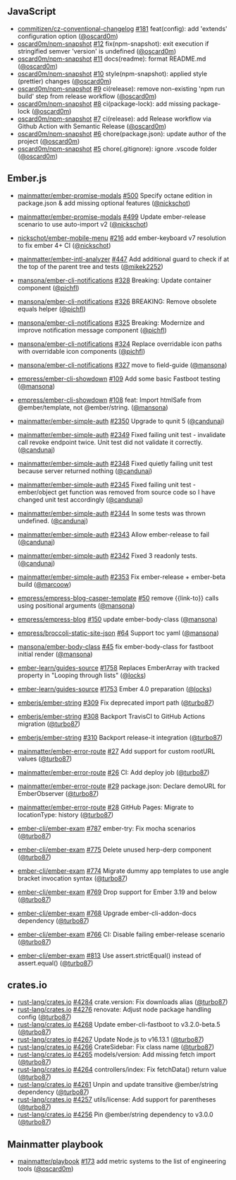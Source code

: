 ## JavaScript

- [commitizen/cz-conventional-changelog]
  [#181](https://github.com/commitizen/cz-conventional-changelog/pull/181)
  feat(config): add 'extends' configuration option ([@oscard0m])
- [oscard0m/npm-snapshot]
  [#12](https://github.com/oscard0m/npm-snapshot/pull/12) fix(npm-snapshot):
  exit execution if stringified semver 'version' is undefined ([@oscard0m])
- [oscard0m/npm-snapshot]
  [#11](https://github.com/oscard0m/npm-snapshot/pull/11) docs(readme): format
  README.md ([@oscard0m])
- [oscard0m/npm-snapshot]
  [#10](https://github.com/oscard0m/npm-snapshot/pull/10) style(npm-snapshot):
  applied style (prettier) changes ([@oscard0m])
- [oscard0m/npm-snapshot] [#9](https://github.com/oscard0m/npm-snapshot/pull/9)
  ci(release): remove non-existing 'npm run build' step from release workflow
  ([@oscard0m])
- [oscard0m/npm-snapshot] [#8](https://github.com/oscard0m/npm-snapshot/pull/8)
  ci(package-lock): add missing package-lock ([@oscard0m])
- [oscard0m/npm-snapshot] [#7](https://github.com/oscard0m/npm-snapshot/pull/7)
  ci(release): add Release workflow via Github Action with Semantic Release
  ([@oscard0m])
- [oscard0m/npm-snapshot] [#6](https://github.com/oscard0m/npm-snapshot/pull/6)
  chore(package.json): update author of the project ([@oscard0m])
- [oscard0m/npm-snapshot] [#5](https://github.com/oscard0m/npm-snapshot/pull/5)
  chore(.gitignore): ignore .vscode folder ([@oscard0m])

## Ember.js

- [mainmatter/ember-promise-modals]
  [#500](https://github.com/mainmatter/ember-promise-modals/pull/500) Specify
  octane edition in package.json & add missing optional features ([@nickschot])
- [mainmatter/ember-promise-modals]
  [#499](https://github.com/mainmatter/ember-promise-modals/pull/499) Update
  ember-release scenario to use auto-import v2 ([@nickschot])

- [nickschot/ember-mobile-menu]
  [#216](https://github.com/nickschot/ember-mobile-menu/pull/216) add
  ember-keyboard v7 resolution to fix ember 4+ CI ([@nickschot])

- [mainmatter/ember-intl-analyzer]
  [#447](https://github.com/mainmatter/ember-intl-analyzer/pull/447) Add
  additional guard to check if at the top of the parent tree and tests
  ([@mikek2252])

- [mansona/ember-cli-notifications]
  [#328](https://github.com/mansona/ember-cli-notifications/pull/328) Breaking:
  Update container component ([@pichfl])
- [mansona/ember-cli-notifications]
  [#326](https://github.com/mansona/ember-cli-notifications/pull/326) BREAKING:
  Remove obsolete equals helper ([@pichfl])
- [mansona/ember-cli-notifications]
  [#325](https://github.com/mansona/ember-cli-notifications/pull/325) Breaking:
  Modernize and improve notification message component ([@pichfl])
- [mansona/ember-cli-notifications]
  [#324](https://github.com/mansona/ember-cli-notifications/pull/324) Replace
  overridable icon paths with overridable icon components ([@pichfl])
- [mansona/ember-cli-notifications]
  [#327](https://github.com/mansona/ember-cli-notifications/pull/327) move to
  field-guide ([@mansona])

- [empress/ember-cli-showdown]
  [#109](https://github.com/empress/ember-cli-showdown/pull/109) Add some basic
  Fastboot testing ([@mansona])
- [empress/ember-cli-showdown]
  [#108](https://github.com/empress/ember-cli-showdown/pull/108) feat: Import
  htmlSafe from @ember/template, not @ember/string. ([@mansona])

- [mainmatter/ember-simple-auth]
  [#2350](https://github.com/mainmatter/ember-simple-auth/pull/2350) Upgrade to
  qunit 5 ([@candunaj])
- [mainmatter/ember-simple-auth]
  [#2349](https://github.com/mainmatter/ember-simple-auth/pull/2349) Fixed
  failing unit test - invalidate call revoke endpoint twice. Unit test did not
  validate it correctly. ([@candunaj])
- [mainmatter/ember-simple-auth]
  [#2348](https://github.com/mainmatter/ember-simple-auth/pull/2348) Fixed
  quietly failing unit test because server returned nothing ([@candunaj])
- [mainmatter/ember-simple-auth]
  [#2345](https://github.com/mainmatter/ember-simple-auth/pull/2345) Fixed
  failing unit test - ember/object get function was removed from source code so
  I have changed unit test accordingly ([@candunaj])
- [mainmatter/ember-simple-auth]
  [#2344](https://github.com/mainmatter/ember-simple-auth/pull/2344) In some
  tests was thrown undefined. ([@candunaj])
- [mainmatter/ember-simple-auth]
  [#2343](https://github.com/mainmatter/ember-simple-auth/pull/2343) Allow
  ember-release to fail ([@candunaj])
- [mainmatter/ember-simple-auth]
  [#2342](https://github.com/mainmatter/ember-simple-auth/pull/2342) Fixed 3
  readonly tests. ([@candunaj])
- [mainmatter/ember-simple-auth]
  [#2353](https://github.com/mainmatter/ember-simple-auth/pull/2353) Fix
  ember-release + ember-beta build ([@marcoow])

- [empress/empress-blog-casper-template]
  [#50](https://github.com/empress/empress-blog-casper-template/pull/50) remove
  {{link-to}} calls using positional arguments ([@mansona])
- [empress/empress-blog]
  [#150](https://github.com/empress/empress-blog/pull/150) update
  ember-body-class ([@mansona])
- [empress/broccoli-static-site-json]
  [#64](https://github.com/empress/broccoli-static-site-json/pull/64) Support
  toc yaml ([@mansona])

- [mansona/ember-body-class]
  [#45](https://github.com/mansona/ember-body-class/pull/45) fix
  ember-body-class for fastboot initial render ([@mansona])

- [ember-learn/guides-source]
  [#1758](https://github.com/ember-learn/guides-source/pull/1758) Replaces
  EmberArray with tracked property in "Looping through lists" ([@locks])
- [ember-learn/guides-source]
  [#1753](https://github.com/ember-learn/guides-source/pull/1753) Ember 4.0
  preparation ([@locks])

- [emberjs/ember-string]
  [#309](https://github.com/emberjs/ember-string/pull/309) Fix deprecated import
  path ([@turbo87])
- [emberjs/ember-string]
  [#308](https://github.com/emberjs/ember-string/pull/308) Backport TravisCI to
  GitHub Actions migration ([@turbo87])
- [emberjs/ember-string]
  [#310](https://github.com/emberjs/ember-string/pull/310) Backport release-it
  integration ([@turbo87])

- [mainmatter/ember-error-route]
  [#27](https://github.com/mainmatter/ember-error-route/pull/27) Add support for
  custom rootURL values ([@turbo87])
- [mainmatter/ember-error-route]
  [#26](https://github.com/mainmatter/ember-error-route/pull/26) CI: Add deploy
  job ([@turbo87])
- [mainmatter/ember-error-route]
  [#29](https://github.com/mainmatter/ember-error-route/pull/29) package.json:
  Declare demoURL for EmberObserver ([@turbo87])
- [mainmatter/ember-error-route]
  [#28](https://github.com/mainmatter/ember-error-route/pull/29) GitHub Pages:
  Migrate to locationType: history ([@turbo87])

- [ember-cli/ember-exam]
  [#787](https://github.com/ember-cli/ember-exam/pull/787) ember-try: Fix mocha
  scenarios ([@turbo87])
- [ember-cli/ember-exam]
  [#775](https://github.com/ember-cli/ember-exam/pull/775) Delete unused
  herp-derp component ([@turbo87])
- [ember-cli/ember-exam]
  [#774](https://github.com/ember-cli/ember-exam/pull/774) Migrate dummy app
  templates to use angle bracket invocation syntax ([@turbo87])
- [ember-cli/ember-exam]
  [#769](https://github.com/ember-cli/ember-exam/pull/769) Drop support for
  Ember 3.19 and below ([@turbo87])
- [ember-cli/ember-exam]
  [#768](https://github.com/ember-cli/ember-exam/pull/768) Upgrade
  ember-cli-addon-docs dependency ([@turbo87])
- [ember-cli/ember-exam]
  [#766](https://github.com/ember-cli/ember-exam/pull/766) CI: Disable failing
  ember-release scenario ([@turbo87])
- [ember-cli/ember-exam]
  [#813](https://github.com/ember-cli/ember-exam/pull/813) Use
  assert.strictEqual() instead of assert.equal() ([@turbo87])

## crates.io

- [rust-lang/crates.io]
  [#4284](https://github.com/rust-lang/crates.io/pull/4284) crate.version: Fix
  downloads alias ([@turbo87])
- [rust-lang/crates.io]
  [#4276](https://github.com/rust-lang/crates.io/pull/4276) renovate: Adjust
  node package handling config ([@turbo87])
- [rust-lang/crates.io]
  [#4268](https://github.com/rust-lang/crates.io/pull/4268) Update
  ember-cli-fastboot to v3.2.0-beta.5 ([@turbo87])
- [rust-lang/crates.io]
  [#4267](https://github.com/rust-lang/crates.io/pull/4267) Update Node.js to
  v16.13.1 ([@turbo87])
- [rust-lang/crates.io]
  [#4266](https://github.com/rust-lang/crates.io/pull/4266) CrateSidebar: Fix
  class name ([@turbo87])
- [rust-lang/crates.io]
  [#4265](https://github.com/rust-lang/crates.io/pull/4265) models/version: Add
  missing fetch import ([@turbo87])
- [rust-lang/crates.io]
  [#4264](https://github.com/rust-lang/crates.io/pull/4264) controllers/index:
  Fix fetchData() return value ([@turbo87])
- [rust-lang/crates.io]
  [#4261](https://github.com/rust-lang/crates.io/pull/4261) Unpin and update
  transitive @ember/string dependency ([@turbo87])
- [rust-lang/crates.io]
  [#4257](https://github.com/rust-lang/crates.io/pull/4257) utils/license: Add
  support for parentheses ([@turbo87])
- [rust-lang/crates.io]
  [#4256](https://github.com/rust-lang/crates.io/pull/4256) Pin @ember/string
  dependency to v3.0.0 ([@turbo87])

## Mainmatter playbook

- [mainmatter/playbook] [#173](https://github.com/mainmatter/playbook/pull/173)
  add metric systems to the list of engineering tools ([@oscard0m])

[rust-lang/crates.io]: https://github.com/rust-lang/crates.io/
[ember-cli/ember-cli]: https://github.com/ember-cli/ember-cli/
[mainmatter/ember-simple-auth]: https://github.com/mainmatter/ember-simple-auth/
[mainmatter/playbook]: https://github.com/mainmatter/playbook/
[ember-cli/ember-exam]: https://github.com/ember-cli/ember-exam/
[mainmatter/ember-error-route]: https://github.com/mainmatter/ember-error-route/
[emberjs/ember-string]: https://github.com/emberjs/ember-string/
[ember-learn/guides-source]: https://github.com/ember-learn/guides-source/
[mansona/ember-body-class]: https://github.com/mansona/ember-body-class/
[empress/broccoli-static-site-json]:
  https://github.com/empress/broccoli-static-site-json/
[empress/empress-blog]: https://github.com/empress/empress-blog/
[empress/empress-blog-casper-template]:
  https://github.com/empress/empress-blog-casper-template/
[empress/ember-cli-showdown]: https://github.com/empress/ember-cli-showdown
[mansona/ember-cli-notifications]:
  https://github.com/mansona/ember-cli-notifications
[mainmatter/ember-intl-analyzer]:
  https://github.com/mainmatter/ember-intl-analyzer
[nickschot/ember-mobile-menu]: https://github.com/nickschot/ember-mobile-menu
[mainmatter/ember-promise-modals]:
  https://github.com/mainmatter/ember-promise-modals
[oscard0m/npm-snapshot]: https://github.com/oscard0m/npm-snapshot
[commitizen/cz-conventional-changelog]:
  https://github.com/commitizen/cz-conventional-changelog
[mansona/chris.manson.ie]: https://github.com/mansona/chris.manson.ie
[@turbo87]: https://github.com/Turbo87/
[@pichfl]: https://github.com/pichfl/
[@mansona]: https://github.com/mansona/
[@mikek2252]: https://github.com/Mikek2252/
[@candunaj]: https://github.com/Candunaj/
[@locks]: https://github.com/locks/
[@marcoow]: https://github.com/marcoow/
[@nickschot]: https://github.com/nickschot
[@bobrimperator]: https://github.com/BobrImperator/
[@oscard0m]: https://github.com/oscard0m/
[contact]: https://mainmatter.com/contact/
